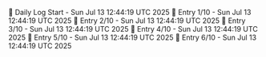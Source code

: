 📅 Daily Log Start - Sun Jul 13 12:44:19 UTC 2025
📌 Entry 1/10 - Sun Jul 13 12:44:19 UTC 2025
📌 Entry 2/10 - Sun Jul 13 12:44:19 UTC 2025
📌 Entry 3/10 - Sun Jul 13 12:44:19 UTC 2025
📌 Entry 4/10 - Sun Jul 13 12:44:19 UTC 2025
📌 Entry 5/10 - Sun Jul 13 12:44:19 UTC 2025
📌 Entry 6/10 - Sun Jul 13 12:44:19 UTC 2025
